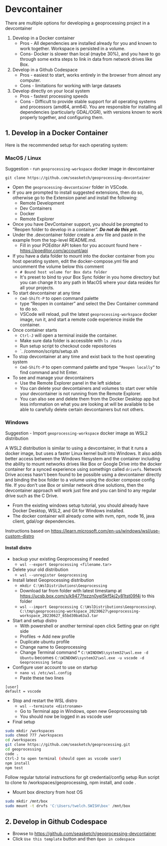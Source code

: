 # Devcontainer

There are multiple options for developing a geoprocessing project in a devcontainer

1. Develop in a Docker container
   - Pros - All dependencies are installed already for you and known to work together. Workspace is persisted in a volume.
   - Cons- Docker is slower than local (maybe 30%), and you have to go through some extra steps to link in data from network drives like Box.
2. Develop in a Github Codespace
   - Pros - easiest to start, works entirely in the browser from almost any computer.
   - Cons - limitations for working with large datasets
3. Develop directly on your local system
   - Pros - fastest processing speeds
   - Cons - Difficult to provide stable support for all operating systems and processors (amd64, arm64). You are responsible for installing all dependencies (particularly GDAL/OGR), with versions known to work properly together, and configuring them.

## 1. Develop in a Docker Container

Here is the recommended setup for each operating system:

### MacOS / Linux

Suggestion - run `geoprocessing-workspace` docker image in devcontainer

```
git clone https://github.com/seasketch/geoprocessing-devcontainer
```

- Open the `geoprocessing-devcontainer` folder in VSCode.
- If you are prompted to install suggested extensions, then do so, otherwise go to the Extension panel and install the following:
  - Remote Development
  - Dev Containers
  - Docker
  - Remote Explorer
- Once you have DevContainer support, you should be prompted to ”Reopen folder to develop in a container”. <b>_Do not do this yet._</b>
- Under the .devcontainer folder create a .env file and paste in the example from the top-level README.md.
  - Fill in your POEditor API token for you account found here - https://poeditor.com/account/api
- If you have a data folder to mount into the docker container from you host operating system, edit the docker-compose.yml file and uncomment the volume below this comment
  - `# Bound host volume for Box data folder`
  - It's preset to bind to your Box Sync folder in you home directory but you can change it to any path in MacOS where your data resides for all your projects.
- To start devcontainer at any time
  - `Cmd-Shift-P` to open command palette
  - type “Reopen in container” and select the Dev Container command to do so.
  - VSCode will reload, pull the latest `geoprocessing-workspace` docker image, run it, and start a remote code experience inside the container.
- Once container starts
  - `Ctrl-J` will open a terminal inside the container.
  - Make sure data folder is accessible with `ls /data`
  - Run setup script to checkout code repositories
  - `. /common/scripts/setup.sh
- To stop devcontainer at any time and exist back to the host operating system
  - `Cmd-Shift-P` to open command palette and type `“Reopen locally”` to find command and hit Enter.
- To see and manage your devcontainers
  - Use the Remote Explorer panel in the left sidebar.
  - You can delete your devcontainers and volumes to start over while your devcontainer is not running from the Remote Explorer.
  - You can also see and delete them from the Docker Desktop app but less information on what you are looking at will be available to be able to carefully delete certain devcontainers but not others.

### Windows

Suggestion - Import `geoprocessing-workspace` docker image as WSL2 distribution

A WSL2 distribution is similar to using a devcontainer, in that it runs a docker image, but uses a faster Linux kernel built into Windows. It also adds better access between the Windows filesystem and the container including the ability to mount networks drives like Box or Google Drive into the docker container for a synced experience using somethign called `drivefs`. Network Drive access hasn't been found to be possible using a devcontainer directly and binding the box folder to a volume using the docker compose config file. If you don't use Box or similar network drive solutions, then the devcontainer approach will work just fine and you can bind to any regular drive such as the C Drive.

- From the existing windows setup tutorial, you should already have Docker Desktop, WSL2, and Git for Windows installed.
- The docker container will already come with nvm, npm, node 16, java client, gdal/ogr dependencies.

Instructions based on https://learn.microsoft.com/en-us/windows/wsl/use-custom-distro

#### Install distro

- backup your existing Geoprocessing if needed
  - `wsl --export Geoprocessing <filename.tar>`
- Delete your old distribution
  - `wsl --unregister Geoprocessing`
- Install latest Geoprocessing distribution
  - `mkdir C:\WslDistributions\Geoprocessing`
  - Download tar from folder with latest timestamp at https://ucsb.box.com/s/k9477fqzzn0yel5kf5kj2y81tst09f4i to this folder
  - `wsl --import Geoprocessing C:\WslDistributions\Geoprocessing\ C:\tmp\geoprocessing-workspace_20230627\geoprocessing-workspace_20230627_65bd30ba63a3.tar`
- Start and setup distro
  - With powershell or another terminal open click Setting gear on right side
  - Profiles -> Add new profile
  - Duplicate ubuntu profile
  - Change name to Geoprocessing
  - Change Terminal command \* `C:\WINDOWS\system32\wsl.exe -d Ubuntu` becomes `C:\WINDOWS\system32\wsl.exe -u vscode -d Geoprocessing
Setup`
- Configure user account to use on startup
  - `nano vi /etc/wsl.config`
  - Paste these two lines

```
[user]
default = vscode
```

- Stop and restart the WSL distro
  - `wsl --terminate <distroname>`
  - Go to Terminal app in Windows, open new Geoprocessing tab
  - You should now be logged in as vscode user
- Final setup

```bash
sudo mkdir /workspaces
sudo chmod 777 /workspaces
cd /workspaces
git clone https://github.com/seasketch/geoprocessing.git
cd geoprocessing
code .
Ctrl-J to open terminal (should open as vscode user)
npm install
npm test
```

Follow regular tutorial instructions for git credential/config setup
Run script to clone to /workspaces/geoprocessing, npm install, and code .

- Mount box directory from host OS

```bash
sudo mkdir /mnt/box
sudo mount -t drvfs 'C:\Users/twelch.SWISH\box' /mnt/box
```

## 2. Develop in Github Codespace

- Browse to https://github.com/seasketch/geoprocessing-devcontainer
- Click `Use this template` button and then `Open in codespace`
